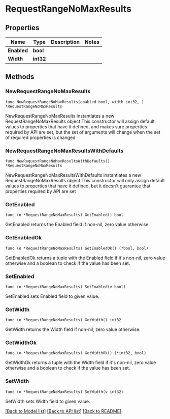 # RequestRangeNoMaxResults

## Properties

Name | Type | Description | Notes
------------ | ------------- | ------------- | -------------
**Enabled** | **bool** |  | 
**Width** | **int32** |  | 

## Methods

### NewRequestRangeNoMaxResults

`func NewRequestRangeNoMaxResults(enabled bool, width int32, ) *RequestRangeNoMaxResults`

NewRequestRangeNoMaxResults instantiates a new RequestRangeNoMaxResults object
This constructor will assign default values to properties that have it defined,
and makes sure properties required by API are set, but the set of arguments
will change when the set of required properties is changed

### NewRequestRangeNoMaxResultsWithDefaults

`func NewRequestRangeNoMaxResultsWithDefaults() *RequestRangeNoMaxResults`

NewRequestRangeNoMaxResultsWithDefaults instantiates a new RequestRangeNoMaxResults object
This constructor will only assign default values to properties that have it defined,
but it doesn't guarantee that properties required by API are set

### GetEnabled

`func (o *RequestRangeNoMaxResults) GetEnabled() bool`

GetEnabled returns the Enabled field if non-nil, zero value otherwise.

### GetEnabledOk

`func (o *RequestRangeNoMaxResults) GetEnabledOk() (*bool, bool)`

GetEnabledOk returns a tuple with the Enabled field if it's non-nil, zero value otherwise
and a boolean to check if the value has been set.

### SetEnabled

`func (o *RequestRangeNoMaxResults) SetEnabled(v bool)`

SetEnabled sets Enabled field to given value.


### GetWidth

`func (o *RequestRangeNoMaxResults) GetWidth() int32`

GetWidth returns the Width field if non-nil, zero value otherwise.

### GetWidthOk

`func (o *RequestRangeNoMaxResults) GetWidthOk() (*int32, bool)`

GetWidthOk returns a tuple with the Width field if it's non-nil, zero value otherwise
and a boolean to check if the value has been set.

### SetWidth

`func (o *RequestRangeNoMaxResults) SetWidth(v int32)`

SetWidth sets Width field to given value.



[[Back to Model list]](../README.md#documentation-for-models) [[Back to API list]](../README.md#documentation-for-api-endpoints) [[Back to README]](../README.md)


